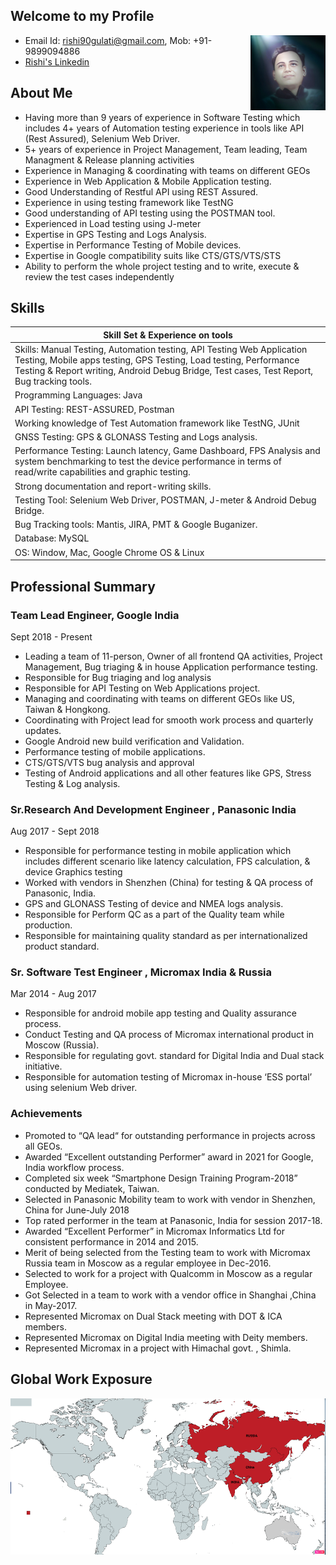 ## Welcome to my Profile

<a><img src="Rishi.jpg" align="right" height="120" width="120" ></a>

- Email Id: rishi90gulati@gmail.com, Mob: +91- 9899094886
- [Rishi's Linkedin](https://www.linkedin.com/in/rgcool/)

## About Me

- Having more than 9 years of experience in Software Testing which includes 4+ years of Automation testing experience in tools like API (Rest Assured), Selenium Web Driver.
- 5+ years of experience in Project Management, Team leading, Team Managment & Release planning activities 
- Experience in Managing & coordinating with teams on different GEOs  
- Experience in Web Application & Mobile Application testing.
- Good Understanding of Restful API using REST Assured.
- Experience in using testing framework like TestNG
- Good understanding of API testing using the POSTMAN tool.
- Experienced in Load testing using J-meter
- Expertise in GPS Testing and Logs Analysis.
- Expertise in Performance Testing of Mobile devices.
- Expertise in Google compatibility suits like CTS/GTS/VTS/STS
- Ability to perform the whole project testing and to write, execute & review the test cases independently



## Skills

| Skill Set & Experience on tools| 
| ------------- |
|  Skills: Manual Testing, Automation testing, API Testing Web Application Testing, Mobile apps testing, GPS Testing, Load testing, Performance Testing & Report writing, Android Debug Bridge, Test cases, Test	Report, Bug tracking tools.
|  Programming Languages:  Java
|  API Testing: REST-ASSURED, Postman 
|  Working knowledge of Test Automation framework like TestNG, JUnit
|  GNSS Testing: GPS & GLONASS Testing and Logs analysis.
|  Performance Testing: Launch latency, Game Dashboard, FPS Analysis and system benchmarking to test the device performance in   terms of read/write capabilities and graphic testing.
|  Strong documentation and report-writing skills.
|  Testing Tool: Selenium Web Driver, POSTMAN, J-meter & Android Debug Bridge.
|  Bug Tracking tools: Mantis, JIRA, PMT & Google Buganizer.
|  Database:  MySQL
|  OS: Window, Mac, Google Chrome OS & Linux

## Professional Summary

### Team Lead Engineer, Google India 
Sept 2018 - Present

- Leading a team of 11-person, Owner of all frontend QA activities, Project Management, Bug triaging & in house Application performance testing.
- Responsible for Bug triaging and log analysis
- Responsible for API Testing on Web Applications project.
- Managing and coordinating with teams on different GEOs like US, Taiwan & Hongkong.
- Coordinating with Project lead for smooth work process and quarterly updates.
- Google Android new build verification and Validation.
- Performance testing of mobile applications.
- CTS/GTS/VTS bug analysis and approval
- Testing of Android applications and all other features like GPS, Stress Testing & Log analysis.

### Sr.Research And Development Engineer , Panasonic India
Aug 2017 - Sept 2018

- Responsible for performance testing in mobile application which includes different scenario like latency calculation, FPS calculation, & device Graphics testing
- Worked with vendors in Shenzhen (China) for testing & QA process of Panasonic, India.
- GPS and GLONASS Testing of device and NMEA logs analysis.
- Responsible for Perform QC as a part of the Quality team while production.
- Responsible for maintaining quality standard as per internationalized product standard.

### Sr. Software Test Engineer , Micromax India & Russia
Mar 2014 - Aug 2017

- Responsible for android mobile app testing and Quality assurance process.
- Conduct Testing and QA process of Micromax international product in Moscow (Russia).
- Responsible for regulating govt. standard for Digital India and Dual stack initiative.
- Responsible for automation testing of Micromax in-house ‘ESS portal’ using selenium Web driver.


### Achievements

- Promoted to “QA lead“ for outstanding performance in projects across all GEOs.
- Awarded “Excellent outstanding Performer” award in 2021 for Google, India workflow process.
- Completed six week “Smartphone Design Training Program-2018” conducted by Mediatek, Taiwan.
- Selected in Panasonic Mobility team to work with vendor in Shenzhen, China for June-July 2018
- Top rated performer in the team at Panasonic, India for session 2017-18.
- Awarded “Excellent Performer” in Micromax Informatics Ltd for consistent performance in 2014 and 2015.
- Merit of being selected from the Testing team to work with Micromax Russia team in Moscow as a regular employee in Dec-2016.
- Selected to work for a project with Qualcomm in Moscow as a regular Employee.
- Got Selected in a team to work with a vendor office in Shanghai ,China in May-2017.
- Represented Micromax on Dual Stack meeting with DOT & ICA members.
- Represented Micromax on Digital India meeting with Deity members.
- Represented Micromax in a project with Himachal govt. , Shimla.

## Global Work Exposure
<a><img src="Map.png" align="center" height="250" width="1000" ></a>



